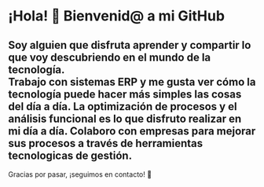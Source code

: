 # ¡Hola! 👋 Bienvenid@ a mi GitHub  

Soy alguien que disfruta aprender y compartir lo que voy descubriendo en el mundo de la tecnología.  
Trabajo con sistemas ERP y me gusta ver cómo la tecnología puede hacer más simples las cosas del día a día.  La optimización de procesos y el análisis funcional es lo que disfruto realizar en mi día a día. Colaboro con empresas para mejorar sus procesos a través de herramientas tecnologicas de gestión. 
---

Gracias por pasar, ¡seguimos en contacto! 🚀  
